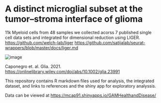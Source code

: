 # A distinct microglial subset at the tumor–stroma interface of glioma
11k Myeloid cells from 48 samples we collected acorss 7 published single cell data sets and integrated for dimensional reduction using LIGER.
https://github.com/welch-lab/liger
https://github.com/satijalab/seurat-wrappers/blob/master/docs/liger.md

![image](https://user-images.githubusercontent.com/36866996/116314383-e3c6f580-a763-11eb-858c-fc8e8b531d24.png)

Caponegro et. al. Glia. 2021. https://onlinelibrary.wiley.com/doi/abs/10.1002/glia.23991

This repository contains R markdown files used for analysis, the integrated dataset, and links to references and the shiny app for exploratory analyssis. 

Data can be viewed at https://mcap91.shinyapps.io/GAMHealthandDisease/
